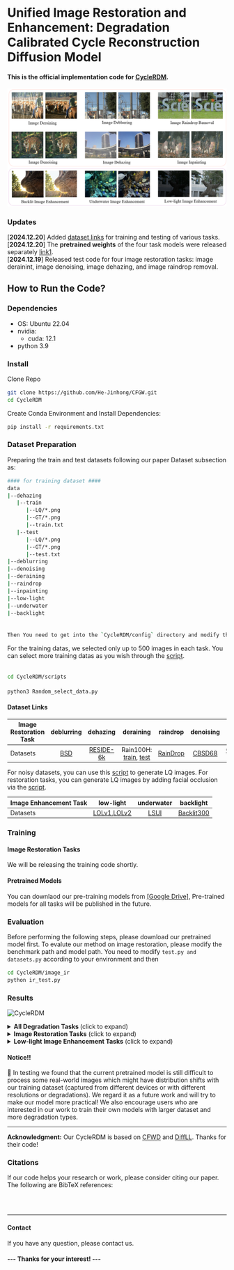 
# Unified Image Restoration and Enhancement: Degradation Calibrated Cycle Reconstruction Diffusion Model  
#### This is the official implementation code for [CycleRDM]().


![CycleRDM](figs/fig1.png)

### Updates
[**2024.12.20**] Added [dataset links](https://github.com/hejh8/CycleRDM#dataset-links) for training and testing of various tasks. <br>
[**2024.12.20**] The **pretrained weights**  of the four task models were released separately [link1]().  <br>
[**2024.12.19**] Released test code for four image restoration tasks: image derainint, image denoising, image dehazing, and image raindrop removal. <br>

## How to Run the Code?


### Dependencies

* OS: Ubuntu 22.04
* nvidia:
	- cuda: 12.1
* python 3.9

### Install

 Clone Repo
 ```bash
 git clone https://github.com/He-Jinhong/CFGW.git
 cd CycleRDM  
 ```
Create Conda Environment and Install Dependencies:
```bash
pip install -r requirements.txt
```

### Dataset Preparation

Preparing the train and test datasets following our paper Dataset subsection as:

```bash
#### for training dataset ####
data
|--dehazing
   |--train
      |--LQ/*.png
      |--GT/*.png
      |--train.txt
   |--test
      |--LQ/*.png
      |--GT/*.png
      |--test.txt
|--deblurring
|--denoising
|--deraining
|--raindrop
|--inpainting
|--low-light
|--underwater
|--backlight


Then You need to get into the `CycleRDM/config` directory and modify the `Task_train.yml` and `Task_test.yml` settings therein to suit your needs. 

```
For the training datas, we selected only up to 500 images in each task. You can select more training datas as you wish through the [script](https://github.com/hejh8/CycleRDM/scripts/Random_select_data.py).
```bash

cd CycleRDM/scripts

python3 Random_select_data.py 

```

#### Dataset Links



| Image Restoration Task          |                                   deblurring                                   |                                           dehazing                                           |                                           deraining                                           |            raindrop            |                                     denoising                                     |              inpainting              |
|---------------|:-----------------------------------------------------------------------------:|:-------------------------------------------------------------------------------------------:|:--------------------------------------------------------------------------------------------:|:-------------------------------:|:---------------------------------------------------------------------------------:|:------------------------------------:|
| Datasets      | [BSD](https://drive.google.com/drive/folders/1LKLCE_RqPF5chqWgmh3pj7cg-t9KM2Hd) | [RESIDE-6k](https://drive.google.com/drive/folders/1XVD0x74vKQ0-cqazACUZnjUOWURXIeqH?usp=drive_link) | Rain100H: [train](http://www.icst.pku.edu.cn/struct/att/RainTrainH.zip), [test](http://www.icst.pku.edu.cn/struct/att/Rain100H.zip) | [RainDrop](https://drive.google.com/open?id=1e7R76s6vwUJxILOcAsthgDLPSnOrQ49K) | [CBSD68](https://github.com/clausmichele/CBSD68-dataset?tab=readme-ov-file) | [CelebaHQ-256](https://drive.google.com/file/d/1oYDBcJLT5RDuC4k5C7xOMRkZ9N3kfexu/view?usp=sharing) |


For noisy datasets, you can use this [script]() to generate LQ images. For restoration tasks, you can generate LQ images by adding facial occlusion via the [script]().

| Image Enhancement Task |                                    low-light                                    |                              underwater                             |                                    backlight                                  |                                                                                         
|-------------|:-------------------------------------------------------------------------------:|:----------------------------------------------------------------------------------------------------:|:-----------------------------------------------------------------------------------------------------------------:|
| Datasets    | [LOLv1](https://drive.google.com/file/d/18bs_mAREhLipaM2qvhxs7u7ff2VSHet2/view),[LOLv2](https://drive.google.com/file/d/1dzuLCk9_gE2bFF222n3-7GVUlSVHpMYC/view) |[LSUI](https://drive.google.com/file/d/10gD4s12uJxCHcuFdX9Khkv37zzBwNFbL/view) | [Backlit300](https://drive.google.com/drive/folders/1tnZdCxmWeOXMbzXKf-V4HYI4rBRl90Qk) | 


### Training

#### Image Restoration Tasks
We will be releasing the training code shortly.


#### Pretrained Models
You can downlaod our pre-training models from [[Google Drive]](), Pre-trained models for all tasks will be published in the future.

### Evaluation
Before performing the following steps, please download our pretrained model first. To evalute our method on image restoration, please modify the benchmark path and model path. 
You need to modify ```test.py and datasets.py``` according to your environment and then

```bash
cd CycleRDM/image_ir
python ir_test.py 
```



### Results

![CycleRDM](https://github.com/hejh8/CycleRDM/tree/main/figs/compare.png)

<details>
<summary><strong>All Degradation Tasks </strong> (click to expand) </summary>

![CycleRDM](https://github.com/hejh8/CycleRDM/tree/main/figs/fig1.png)

</details>

<details>
<summary><strong>Image Restoration Tasks</strong> (click to expand) </summary>

![CycleRDM](https://github.com/hejh8/CycleRDM/tree/main/figs/ir.png)

</details>

<details>
<summary><strong>Low-light Image Enhancement Tasks</strong> (click to expand) </summary>

![daclip](https://github.com/hejh8/CycleRDM/tree/main/figs/low-light.png)

</details>


#### Notice!!
🙁 In testing we found that the current pretrained model is still difficult to process some real-world images  which might have distribution shifts with our training dataset (captured from different devices or with different resolutions or degradations). We regard it as a future work and will try to make our model more practical! We also encourage users who are interested in our work to train their own models with larger dataset and more degradation types.


---

**Acknowledgment:** Our CycleRDM is based on [CFWD](https://github.com/hejh8/CFWD) and [DiffLL](https://github.com/JianghaiSCU/Diffusion-Low-Light). Thanks for their code!



### Citations
If our code helps your research or work, please consider citing our paper.
The following are BibTeX references:

```



```

---

#### Contact
If you have any question, please contact us.

#### --- Thanks for your interest! --- ####


